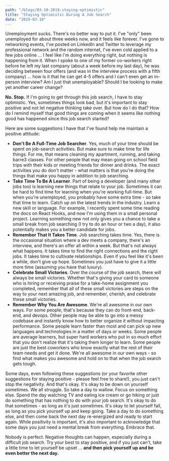 ```yaml
---
path: "/blogs/03-10-2019-staying-optimistic"
title: "Staying Optimistic During A Job Search"
date: "2019-03-10"
---
```


Unemployment sucks. There's no better way to put it. I've "only" been unemployed for about three weeks now, and it feels like forever. I've gone to networking events, I've posted on LinkedIn and Twitter to leverage my professional network and the random internet, I've even cold applied to a few jobs online ... I feel like I'm doing everything right, but nothing is happening from it. When I spoke to one of my former co-workers right before he left my last company (about a week before my last day), he was deciding between four offers (and was in the interview process with a fifth company) ... how is it that he can get 4-5 offers and I can't even get an in-person interview? Am I just that unemployable? Should I be looking to make yet another career change?

**No. Stop.** If I'm going to get through this job search, I have to stay optimistic. Yes, sometimes things look bad, but it's important to stay positive and not let negative thinking take over.
But how do I do that? How do I remind myself that good things are coming when it seems like nothing good has happened since this job search started?   

Here are some suggestions I have that I've found help me maintain a positive attitude:
  * __Don't Be A Full-Time Job Searcher__. Yes, much of your time should be spent on job-search activities. But make sure to make time for life things. For me, that means cleaning my apartment, running, and taking barre3 classes. For other people that may mean going on school field trips with their kids or meeting friends for dinner and drinks. The exact activities you do don't matter - what matters is that you're doing the things that make you happy in addition to job searching.
  * __Take Time To Be A Learner__. Part of being a developer (and many other jobs too) is learning new things that relate to your job. Sometimes it can be hard to find time for learning when you're working full-time. But when you're unemployed, you probably have some extra time - so take that time to learn. Catch up on the latest trends in the industry. Learn a new skill or language. For example, I recently spent some time reading the docs on React Hooks, and now I'm using them in a small personal project. Learning something new not only gives you a chance to take a small break from job searching (I try to do an hour or two a day), it also potentially makes you a better candidate for jobs.
  * __Remember That It Takes Time__. Job searching takes time. Yes, there is the occasional situation where a dev meets a company, there's an interview, and there's an offer all within a week. But that's not always what happens. It takes time to find the right connections and the right jobs. It takes time to cultivate relationships. Even if you feel like it's been a while, don't give up hope. Sometimes you just have to give it a little more time (assuming you have that luxury).
  * __Celebrate Small Victories__. Over the course of the job search, there will always be small victories. Whether that's giving your card to someone who is hiring or receiving praise for a take-home assignment you completed, remember that all of these small victories are steps on the way to your next amazing job, and remember, cherish, and celebrate these small victories.
  * __Remember Why You Are Awesome__. We're all awesome in our own ways. For some people, that's because they can do front-end, back-end, and devops. Other people may be able to go into a messy codebase and instantly know how to better organize it without impacting performance. Some people learn faster than most and can pick up new languages and technologies in a matter of days or weeks. Some people are average learners, but super hard workers who put in so much effort that you don't realize that it's taking them longer to learn. Some people are just the best coworkers who know exactly what the rest of their team needs and get it done. We're all awesome in our own ways - so find what makes you awesome and hold on to that when the job search gets tough.

Some days, even following these suggestions (or your favorite other suggestions for staying positive - please feel free to share!), you just can't stop the negativity. And that's okay. It's okay to be down on yourself sometimes. We all struggle. So take a day to wallow. Focus on something else. Spend the day watching TV and eating ice cream or go hiking or just do something that has nothing to do with your job search. It's okay to do that sometimes - as long as it's just sometimes. It's okay to let yourself fall, as long as you pick yourself up and keep going. Take a day to do something else, and then come back the next day re-energized and ready to start again. While positivity is important, it's also important to acknowledge that some days you just need a mental break from everything. Embrace that.

Nobody is perfect. Negative thoughts can happen, especially during a difficult job search. Try your best to stay positive, and if you just can't, take a little time to let yourself be upset ... **and then pick yourself up and be even better the next day.**
